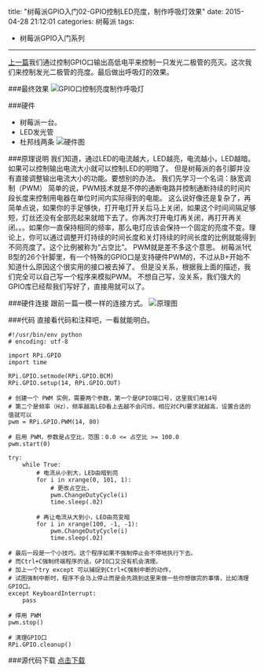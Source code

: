 ﻿title: "树莓派GPIO入门02-GPIO控制LED亮度，制作呼吸灯效果"
date: 2015-04-28 21:12:01
categories: 树莓派
tags:
- 树莓派GPIO入门系列
---
[上一篇](../../../../2015/04/20/raspi-study01/ "树莓派GPIO入门01-使用GPIO接口控制发光二极管闪烁")我们通过控制GPIO口输出高低电平来控制一只发光二极管的亮灭。这次我们来控制发光二极管的亮度。最后做出呼吸灯的效果。

###最终效果
![GPIO口控制亮度制作呼吸灯](ani.gif)
<!-- more -->
###硬件
- 树莓派一台。
- LED发光管
- 杜邦线两条
![硬件图](01.jpg)

###原理说明
我们知道，通过LED的电流越大，LED越亮，电流越小，LED越暗。如果可以控制输出电流大小就可以控制LED的明暗了。
但是树莓派的各引脚并没有直接调整输出电流大小的功能。要想别的办法。
我们先学习一个名词：脉宽调制（PWM）
简单的说，PWM技术就是不停的通断电路并控制通断持续的时间片段长度来控制用电器在单位时间内实际得到的电能。
这么说好像还是复杂了，再简单点说，如果你的手足够快，打开电灯开关后马上关闭，如果这个时间间隔足够短，灯丝还没有全部亮起来就暗下去了。你再次打开电灯再关闭，再打开再关闭。。。如果你一直保持相同的频率，那么电灯应该会保持一个固定的亮度不变。理论上，你可以通过调整开灯持续的时间长度和关灯持续的时间长度的比例就能得到不同亮度了。这个比例被称为“占空比”。
PWM就是差不多这个意思。
树莓派1代B型的26个针脚里，有一个特殊的GPIO口是支持硬件PWM的，不过从B+开始不知道什么原因这个很实用的接口被去掉了。
但是没关系，根据我上面的描述，我们完全可以自己写一个程序来模拟PWM。
不想自己写，没关系，我们强大的GPIO库已经帮我们写好了，直接用就可以了。

###硬件连接
跟前一篇一模一样的连接方式。
![原理图](connect.jpg)

###代码
直接看代码和注释吧，一看就能明白。
```
#!/usr/bin/env python
# encoding: utf-8

import RPi.GPIO
import time

RPi.GPIO.setmode(RPi.GPIO.BCM)
RPi.GPIO.setup(14, RPi.GPIO.OUT)

# 创建一个 PWM 实例，需要两个参数，第一个是GPIO端口号，这里我们用14号
# 第二个是频率（Hz），频率越高LED看上去越不会闪烁，相应对CPU要求就越高，设置合适的值就可以
pwm = RPi.GPIO.PWM(14, 80)

# 启用 PWM，参数是占空比，范围：0.0 <= 占空比 >= 100.0
pwm.start(0)

try:
	while True:
		# 电流从小到大，LED由暗到亮
		for i in xrange(0, 101, 1):
			# 更改占空比，
			pwm.ChangeDutyCycle(i)
			time.sleep(.02)
			
		# 再让电流从大到小，LED由亮变暗
		for i in xrange(100, -1, -1):
			pwm.ChangeDutyCycle(i)
			time.sleep(.02)

# 最后一段是一个小技巧。这个程序如果不强制停止会不停地执行下去。
# 而Ctrl+C强制终端程序的话，GPIO口又没有机会清理。
# 加上一个try except 可以捕捉到Ctrl+C强制中断的动作，
# 试图强制中断时，程序不会马上停止而是会先跳到这里来做一些你想做完的事情，比如清理GPIO口。
except KeyboardInterrupt:
	pass

# 停用 PWM
pwm.stop()

# 清理GPIO口
RPi.GPIO.cleanup()
```

###源代码下载
[点击下载](prog.py "源代码下载")